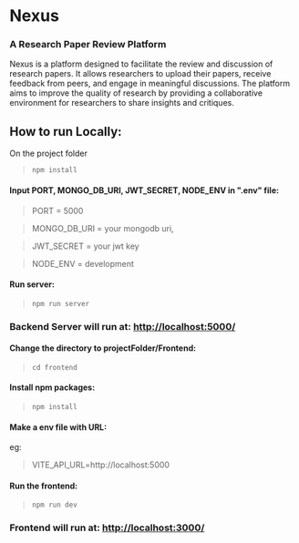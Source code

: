 # Nexus
### A Research Paper Review Platform

Nexus is a platform designed to facilitate the review and discussion of research papers. It allows researchers to upload their papers, receive feedback from peers, and engage in meaningful discussions. The platform aims to improve the quality of research by providing a collaborative environment for researchers to share insights and critiques.


## How to run Locally:

On the project folder

> ``` npm install ```

#### Input PORT, MONGO_DB_URI, JWT_SECRET, NODE_ENV in ".env" file:
> PORT = 5000 

> MONGO_DB_URI =  your mongodb uri,

> JWT_SECRET = your jwt key

> NODE_ENV = development

#### Run server:
> ```npm run server```

### Backend Server will run at: [http://localhost:5000/](http://localhost:5000/)

#### Change the directory to projectFolder/Frontend:
> ```cd frontend```

#### Install npm packages:
> ```npm install```

#### Make a env file with URL:

eg: 
> VITE_API_URL=http://localhost:5000


#### Run the frontend:
> ```npm run dev```


### Frontend will run at: [http://localhost:3000/](http://localhost:3000/)